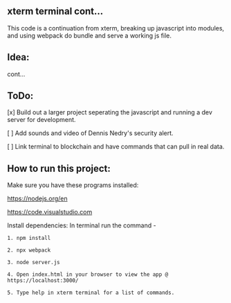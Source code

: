 ## xterm terminal cont...

  This code is a continuation from xterm, breaking up javascript into modules, and using webpack do bundle and serve a working js file.

## Idea:

cont...

## ToDo: 

[x] Build out a larger project seperating the javascript and running a dev server for development.

[ ] Add sounds and video of Dennis Nedry's security alert.  

[ ] Link terminal to blockchain and have commands that can pull in real data. 

## How to run this project:  

Make sure you have these programs installed: 

https://nodejs.org/en

https://code.visualstudio.com


Install dependencies: In terminal run the command - 

    1. npm install 

    2. npx webpack

    3. node server.js

    4. Open index.html in your browser to view the app @ https://localhost:3000/ 

    5. Type help in xterm terminal for a list of commands.

